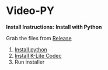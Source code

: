 # Video-PY
**Install Instructions:**
**Install with Python**

Grab the files from [Release](https://github.com/catcraft/Video-PY/releases/tag/V_2.2)

1. [Install python](https://www.python.org/downloads/)
2. [Install K-Lite Codec](https://codecguide.com/download_kl.htm)
3. Run installer
